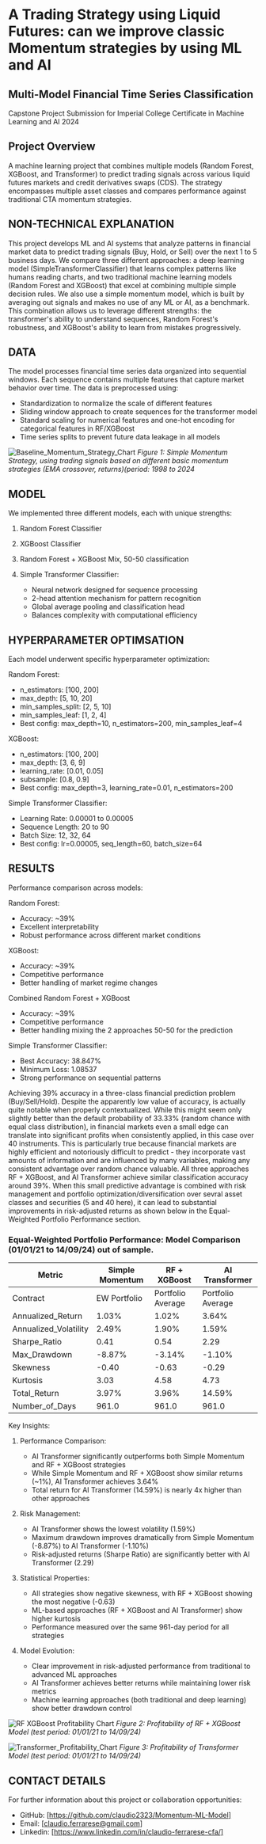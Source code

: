 # A Trading Strategy using Liquid Futures: can we improve classic Momentum strategies by using ML and AI
## Multi-Model Financial Time Series Classification
Capstone Project Submission for Imperial College Certificate in Machine Learning and AI 2024 

## Project Overview
A  machine learning project that combines multiple models (Random Forest, XGBoost, and Transformer) to predict trading signals across various liquid futures markets and credit derivatives swaps (CDS). The strategy encompasses multiple asset classes and compares performance against traditional CTA momentum strategies.


## NON-TECHNICAL EXPLANATION 
This project develops ML and AI systems that analyze patterns in financial market data to predict trading signals (Buy, Hold, or Sell) over the next 1 to 5 business days. We compare three different approaches: a deep learning model (SimpleTransformerClassifier) that learns complex patterns like humans reading charts, and two traditional machine learning models (Random Forest and XGBoost) that excel at combining multiple simple decision rules. We also use a simple momentum model, which is built by averaging out signals and makes no use of any ML or AI, as a benchmark. This combination allows us to leverage different strengths: the transformer's ability to understand sequences, Random Forest's robustness, and XGBoost's ability to learn from mistakes progressively.

## DATA
The model processes financial time series data organized into sequential windows. Each sequence contains multiple features that capture market behavior over time. The data is preprocessed using:
- Standardization to normalize the scale of different features
- Sliding window approach to create sequences for the transformer model
- Standard scaling for numerical features and one-hot encoding for categorical features in RF/XGBoost
- Time series splits to prevent future data leakage in all models

![Baseline_Momentum_Strategy_Chart](Baseline_Momentum_Strategy_Chart.png)
*Figure 1: Simple Momentum Strategy, using trading signals based on different basic momentum strategies (EMA crossover, returns)(period: 1998 to 2024*

## MODEL 
We implemented three different models, each with unique strengths:

1. Random Forest Classifier

2. XGBoost Classifier

3. Random Forest + XGBoost Mix, 50-50 classification
 
4. Simple Transformer Classifier:
   - Neural network designed for sequence processing
   - 2-head attention mechanism for pattern recognition
   - Global average pooling and classification head
   - Balances complexity with computational efficiency

## HYPERPARAMETER OPTIMSATION
Each model underwent specific hyperparameter optimization:

Random Forest:
- n_estimators: [100, 200]
- max_depth: [5, 10, 20]
- min_samples_split: [2, 5, 10]
- min_samples_leaf: [1, 2, 4]
- Best config: max_depth=10, n_estimators=200, min_samples_leaf=4

XGBoost:
- n_estimators: [100, 200]
- max_depth: [3, 6, 9]
- learning_rate: [0.01, 0.05]
- subsample: [0.8, 0.9]
- Best config: max_depth=3, learning_rate=0.01, n_estimators=200

Simple Transformer Classifier:
- Learning Rate: 0.00001 to 0.00005
- Sequence Length: 20 to 90
- Batch Size: 12, 32, 64
- Best config: lr=0.00005, seq_length=60, batch_size=64

  
## RESULTS
Performance comparison across models:

Random Forest:
- Accuracy: ~39%
- Excellent interpretability
- Robust performance across different market conditions

XGBoost:
- Accuracy: ~39%
- Competitive performance
- Better handling of market regime changes

Combined  Random Forest + XGBoost
- Accuracy: ~39%
- Competitive performance
- Better handling mixing the 2 approaches 50-50 for the prediction

Simple Transformer Classifier:
- Best Accuracy: 38.847%
- Minimum Loss: 1.08537
- Strong performance on sequential patterns
  
Achieving 39% accuracy in a three-class financial prediction problem (Buy/Sell/Hold). Despite the apparently low value of accuracy, is actually quite notable when properly contextualized. While this might seem only slightly better than the default probability of 33.33% (random chance with equal class distribution), in financial markets even a small edge can translate into significant profits when consistently applied, in this case over 40 instruments. This is particularly true because financial markets are highly efficient and notoriously difficult to predict - they incorporate vast amounts of information and are influenced by many variables, making any consistent advantage over random chance valuable. All three  approaches  RF + XGBoost, and AI Transformer achieve similar classification accuracy around 39%. When this small predictive advantage is combined with risk management and portfolio optimization/diversification over sevral asset classes and securities (5 and 40 here),  it can lead to substantial improvements in risk-adjusted returns as shown below in the Equal-Weighted Portfolio Performance section.


### Equal-Weighted Portfolio Performance: Model Comparison (01/01/21 to 14/09/24) out of sample.

| Metric | Simple Momentum | RF + XGBoost | AI Transformer |
|--------|-----------------|--------------|----------------|
| Contract | EW Portfolio | Portfolio Average | Portfolio Average |
| Annualized_Return | 1.03% | 1.02% | 3.64% |
| Annualized_Volatility | 2.49% | 1.90% | 1.59% |
| Sharpe_Ratio | 0.41 | 0.54 | 2.29 |
| Max_Drawdown | -8.87% | -3.14% | -1.10% |
| Skewness | -0.40 | -0.63 | -0.29 |
| Kurtosis | 3.03 | 4.58 | 4.73 |
| Total_Return | 3.97% | 3.96% | 14.59% |
| Number_of_Days | 961.0 | 961.0 | 961.0 |

Key Insights:
1. Performance Comparison:
   - AI Transformer significantly outperforms both Simple Momentum and RF + XGBoost strategies
   - While Simple Momentum and RF + XGBoost show similar returns (~1%), AI Transformer achieves 3.64%
   - Total return for AI Transformer (14.59%) is nearly 4x higher than other approaches

2. Risk Management:
   - AI Transformer shows the lowest volatility (1.59%)
   - Maximum drawdown improves dramatically from Simple Momentum (-8.87%) to AI Transformer (-1.10%)
   - Risk-adjusted returns (Sharpe Ratio) are significantly better with AI Transformer (2.29)

3. Statistical Properties:
   - All strategies show negative skewness, with RF + XGBoost showing the most negative (-0.63)
   - ML-based approaches (RF + XGBoost and AI Transformer) show higher kurtosis
   - Performance measured over the same 961-day period for all strategies

4. Model Evolution:
   - Clear improvement in risk-adjusted performance from traditional to advanced ML approaches
   - AI Transformer achieves better returns while maintaining lower risk metrics
   - Machine learning approaches (both traditional and deep learning) show better drawdown control


![RF XGBoost Profitability Chart](RF_XGBoost_Profitability_Chart.png)
*Figure 2: Profitability of RF + XGBoost Model (test period: 01/01/21 to 14/09/24)*

![Transformer_Profitability_Chart](Transformer_Profitability_Chart.png)
*Figure 3: Profitability of Transformer Model (test period: 01/01/21 to 14/09/24)*



## CONTACT DETAILS
For further information about this project or collaboration opportunities:
- GitHub: [https://github.com/claudio2323/Momentum-ML-Model]
- Email: [claudio.ferrarese@gmail.com]
- Linkedin: [https://www.linkedin.com/in/claudio-ferrarese-cfa/]


